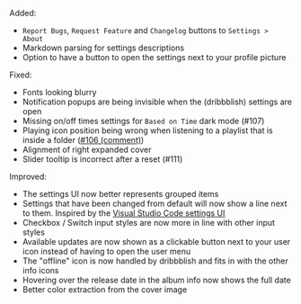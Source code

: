Added:
- `Report Bugs`, `Request Feature` and `Changelog` buttons to `Settings > About`
- Markdown parsing for settings descriptions
- Option to have a button to open the settings next to your profile picture

Fixed:
- Fonts looking blurry
- Notification popups are being invisible when the (dribbblish) settings are open
- Missing on/off times settings for `Based on Time` dark mode (#107)
- Playing icon position being wrong when listening to a playlist that is inside a folder ([#106 (comment)](https://github.com/JulienMaille/dribbblish-dynamic-theme/issues/106#issuecomment-967208507))
- Alignment of right expanded cover
- Slider tooltip is incorrect after a reset (#111)

Improved:
- The settings UI now better represents grouped items
- Settings that have been changed from default will now show a line next to them. Inspired by the [Visual Studio Code settings UI](https://d33wubrfki0l68.cloudfront.net/d1f1ea4def506997ced23d3d912154794e530e1c/063d2/assets/img/blog/2020-09-17-vscode-settings/settings-ui.png)
- Checkbox / Switch input styles are now more in line with other input styles
- Available updates are now shown as a clickable button next to your user icon instead of having to open the user menu
- The "offline" icon is now handled by dribbblish and fits in with the other info icons
- Hovering over the release date in the album info now shows the full date
- Better color extraction from the cover image